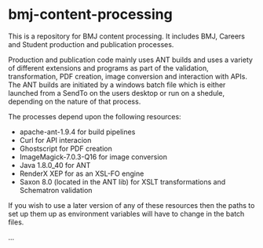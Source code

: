 # bmj-content-processing
This is a repository for BMJ content processing. It includes BMJ, Careers and Student production and publication processes.

Production and publication code mainly uses ANT builds and uses a variety of different extensions and programs as part of the validation, transformation, PDF creation, image conversion and interaction with APIs. The ANT builds are initiated by a windows batch file which is either launched from a SendTo on the users desktop or run on a shedule, depending on the nature of that process.

The processes depend upon the following resources:

- apache-ant-1.9.4 for build pipelines
- Curl for API interacion
- Ghostscript for PDF creation
- ImageMagick-7.0.3-Q16 for image conversion
- Java 1.8.0_40 for ANT
- RenderX XEP for as an XSL-FO engine
- Saxon 8.0 (located in the ANT lib) for XSLT transformations and Schematron validation

If you wish to use a later version of any of these resources then the paths to set up them up as environment variables will have to change in the batch files.

...




